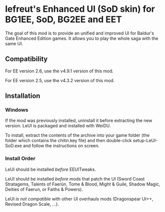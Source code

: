 # lefreut's Enhanced UI (SoD skin) for BG1EE, SoD, BG2EE and EET

The goal of this mod is to provide an unified and improved UI for Baldur's Gate Enhanced Edition games. It allows you to play the whole saga with the same UI.

## Compatibility

For EE version 2.6, use the v4.9.1 version of this mod.

For EE version 2.5, use the v4.3.2 version of this mod.

## Installation

### Windows

If the mod was previously installed, uninstall it before extracting the new version. LeUI is packaged and installed with WeiDU.

To install, extract the contents of the archive into your game folder (the folder which contains the chitin.key file) and then double-click setup-LeUI-SoD.exe and follow the instructions on screen.

### Install Order

LeUI should be installed *before* EEUITweaks.

LeUI should be installed *before* mods that patch the UI (Sword Coast Stratagems, Talents of Faerûn, Tome & Blood, Might & Guile, Shadow Magic, Deities of Faerun, or Faiths & Powers).

LeUI *is not compatible* with other UI overhauls mods (Dragonspear UI++, Revised Dragon Scale, ...).
